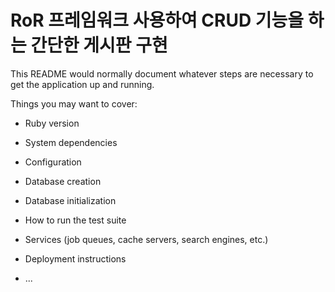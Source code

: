 # RoR 프레임워크 사용하여 CRUD 기능을 하는 간단한 게시판 구현

This README would normally document whatever steps are necessary to get the
application up and running.

Things you may want to cover:

* Ruby version

* System dependencies

* Configuration

* Database creation

* Database initialization

* How to run the test suite

* Services (job queues, cache servers, search engines, etc.)

* Deployment instructions

* ...
